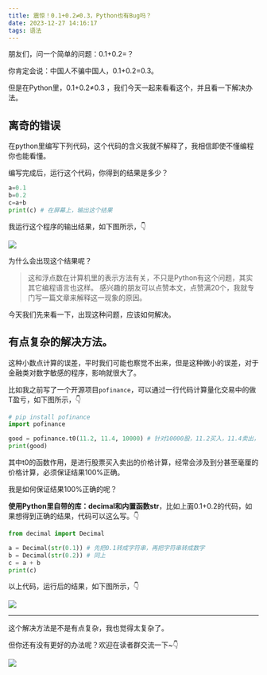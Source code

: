 ```yaml
---
title: 震惊！0.1+0.2≠0.3，Python也有Bug吗？
date: 2023-12-27 14:16:17
tags: 语法
---
```



朋友们，问一个简单的问题：0.1+0.2=？

你肯定会说：中国人不骗中国人，0.1+0.2=0.3。


但是在Python里，0.1+0.2≠0.3 ，我们今天一起来看看这个，并且看一下解决办法。


## 离奇的错误

在python里编写下列代码，这个代码的含义我就不解释了，我相信即使不懂编程你也能看懂。

编写完成后，运行这个代码，你得到的结果是多少？

```python
a=0.1
b=0.2
c=a+b
print(c) # 在屏幕上，输出这个结果
```

我运行这个程序的输出结果，如下图所示，👇


![](https://article-1300615378.cos.ap-nanjing.myqcloud.com/%E8%85%BE%E8%AE%AF%E4%BA%91%E7%AD%BE%E7%BA%A6/0.1%2B0.2/20231227-4182cd80.png)

为什么会出现这个结果呢？

> 这和浮点数在计算机里的表示方法有关，不只是Python有这个问题，其实其它编程语言也这样。
> 感兴趣的朋友可以点赞本文，点赞满20个，我就专门写一篇文章来解释这一现象的原因。

今天我们先来看一下，出现这种问题，应该如何解决。

## 有点复杂的解决方法。

这种小数点计算的误差，平时我们可能也察觉不出来，但是这种微小的误差，对于金融类对数字敏感的程序，影响就很大了。

比如我之前写了一个开源项目``pofinance``，可以通过一行代码计算量化交易中的做T盈亏，如下图所示，👇

```python
# pip install pofinance
import pofinance

good = pofinance.t0(11.2, 11.4, 10000) # 针对10000股，11.2买入，11.4卖出，能赚多少钱？
print(good)
```

其中t0的函数作用，是进行股票买入卖出的价格计算，经常会涉及到分甚至毫厘的价格计算，必须保证结果100%正确。

我是如何保证结果100%正确的呢？

**使用Python里自带的库：decimal和内置函数str**，比如上面0.1+0.2的代码，如果想得到正确的结果，代码可以这么写。👇

```python
from decimal import Decimal

a = Decimal(str(0.1)) # 先把0.1转成字符串，再把字符串转成数字
b = Decimal(str(0.2)) # 同上
c = a + b
print(c)
```

以上代码，运行后的结果，如下图所示，👇

![](https://article-1300615378.cos.ap-nanjing.myqcloud.com/%E8%85%BE%E8%AE%AF%E4%BA%91%E7%AD%BE%E7%BA%A6/0.1%2B0.2/20231227-ddcb582c.png?)



-----

这个解决方法是不是有点复杂，我也觉得太复杂了。

但你还有没有更好的办法呢？欢迎在读者群交流一下~👇

![](https://python-office-1300615378.cos.ap-chongqing.myqcloud.com/0816.jpg)

